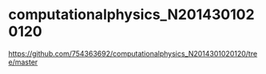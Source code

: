 # computationalphysics_N2014301020120
https://github.com/754363692/computationalphysics_N2014301020120/tree/master
